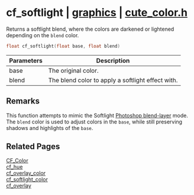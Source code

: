 # cf_softlight | [graphics](https://github.com/RandyGaul/cute_framework/blob/master/docs/graphics_readme.md) | [cute_color.h](https://github.com/RandyGaul/cute_framework/blob/master/include/cute_color.h)

Returns a softlight blend, where the colors are darkened or lightened depending on the `blend` color.

```cpp
float cf_softlight(float base, float blend)
```

Parameters | Description
--- | ---
base | The original color.
blend | The blend color to apply a softlight effect with.

## Remarks

This function attempts to mimic the Softlight [Photoshop blend-layer](https://helpx.adobe.com/photoshop/using/blending-modes.html) mode.
The `blend` color is used to adjust colors in the `base`, while still preserving shadows and highlights of the `base`.

## Related Pages

[CF_Color](https://github.com/RandyGaul/cute_framework/blob/master/docs/graphics/cf_color.md)  
[cf_hue](https://github.com/RandyGaul/cute_framework/blob/master/docs/graphics/cf_hue.md)  
[cf_overlay_color](https://github.com/RandyGaul/cute_framework/blob/master/docs/graphics/cf_overlay_color.md)  
[cf_softlight_color](https://github.com/RandyGaul/cute_framework/blob/master/docs/graphics/cf_softlight_color.md)  
[cf_overlay](https://github.com/RandyGaul/cute_framework/blob/master/docs/graphics/cf_overlay.md)  

